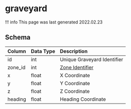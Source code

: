 # graveyard

!!! info
	This page was last generated 2022.02.23

## Schema

| Column | Data Type | Description |
| :--- | :--- | :--- |
| id | int | Unique Graveyard Identifier |
| zone_id | int | [Zone Identifier](../../../../server/zones/zone-list) |
| x | float | X Coordinate |
| y | float | Y Coordinate |
| z | float | Z Coordinate |
| heading | float | Heading Coordinate |

